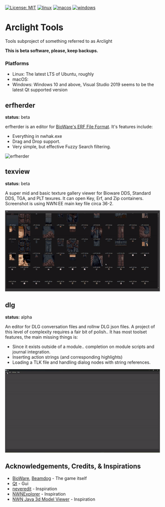 [![License: MIT](https://img.shields.io/badge/License-MIT-yellow.svg)](https://opensource.org/licenses/MIT)
[![linux](https://github.com/jd28/arclight/actions/workflows/linux.yml/badge.svg)](https://github.com/jd28/arclight/actions?query=workflow%3Alinux)
[![macos](https://github.com/jd28/arclight/actions/workflows/macos.yml/badge.svg)](https://github.com/jd28/arclight/actions?query=workflow%3Amacos)
[![windows](https://github.com/jd28/arclight/actions/workflows/windows.yml/badge.svg)](https://github.com/jd28/arclight/actions?query=workflow%3Awindows)

# Arclight Tools

Tools subproject of something referred to as Arclight

**This is beta software, please, keep backups.**

### Platforms

- Linux: The latest LTS of Ubuntu, roughly
- macOS:
- Windows: Windows 10 and above, Visual Studio 2019 seems to be the latest Qt supported version

## erfherder
**status:** beta

erfherder is an editor for [BioWare's ERF File Format](docs/bioware_aurora_engine_file_formats/Bioware_Aurora_ERF_Format.pdf).  It's features include:

* Everything in nwhak.exe
* Drag and Drop support.
* Very simple, but effective Fuzzy Search filtering.

![erfherder](screenshots/erfherder-2022-03-27.gif)

## texview
**status:** beta

A super mid and basic texture gallery viewer for Bioware DDS, Standard DDS, TGA, and PLT texures.  It can open Key, Erf, and Zip containers.  Screenshot is using NWN:EE main key file circa 36-2.

![texview](screenshots/texi-2024-04-09.gif)

## dlg
**status:** alpha

An editor for DLG conversation files and rollnw DLG json files.  A project of this level of complexity requires a fair bit of polish.. It has most toolset features, the main missing things is:

* Since it exists outside of a module.. completion on module scripts and journal integration.
* Inserting action strings (and corresponding highlights)
* Loading a TLK file and handling dialog nodes with string references.

![dlg](screenshots/dlg-2024-05-01.gif)

## Acknowledgements, Credits, & Inspirations

- [BioWare](https://bioware.com), [Beamdog](https://beamdog.com) - The game itself
- [Qt](https://www.qt.io) - Gui
- [neveredit](https://github.com/sumpfork/neveredit) - Inspiration
- [NWNExplorer](https://github.com/virusman/nwnexplorer) - Inspiration
- [NWN Java 3d Model Viewer](https://neverwintervault.org/project/nwn1/other/nwn-java-3d-model-viewer) - Inspiration
